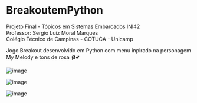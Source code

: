 # BreakoutemPython
Projeto Final - Tópicos em Sistemas Embarcados INI42 </br>
Professor: Sergio Luiz Moral Marques  </br>
Colégio Técnico de Campinas - COTUCA - Unicamp


Jogo Breakout desenvolvido em Python com menu inpirado na personagem My Melody e tons de rosa 🩰💕

![image](https://user-images.githubusercontent.com/89542647/206173192-52b0c57b-d7ca-4ff4-b704-c95e58109636.png)

![image](https://user-images.githubusercontent.com/89542647/206173577-57eac33a-8527-41d7-87c7-4dd3d7b5c461.png)

![image](https://user-images.githubusercontent.com/89542647/206173469-c444a66f-b189-4159-8ae8-020204522faa.png)


